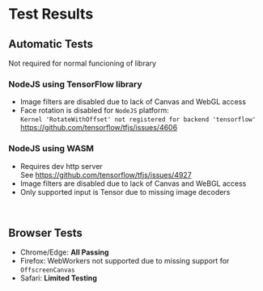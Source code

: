 # Test Results

## Automatic Tests

Not required for normal funcioning of library

### NodeJS using TensorFlow library

- Image filters are disabled due to lack of Canvas and WebGL access
- Face rotation is disabled for `NodeJS` platform:  
  `Kernel 'RotateWithOffset' not registered for backend 'tensorflow'`  
  <https://github.com/tensorflow/tfjs/issues/4606>

### NodeJS using WASM

- Requires dev http server  
  See <https://github.com/tensorflow/tfjs/issues/4927>
- Image filters are disabled due to lack of Canvas and WeBGL access
- Only supported input is Tensor due to missing image decoders

<br>

## Browser Tests

- Chrome/Edge: **All Passing**
- Firefox: WebWorkers not supported due to missing support for `OffscreenCanvas`
- Safari: **Limited Testing**
